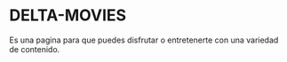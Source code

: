 # DELTA-MOVIES
Es una pagina para que puedes disfrutar o entretenerte con una variedad de contenido.
